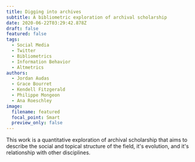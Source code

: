 ```yaml
---
title: Digging into archives
subtitle: A bibliometric exploration of archival scholarship
date: 2020-06-22T03:29:42.878Z
draft: false
featured: false
tags:
  - Social Media
  - Twitter
  - Bibliometrics
  - Information Behavior
  - Altmetrics
authors:
  - Jordan Audas
  - Grace Bourret
  - Kendell Fitzgerald
  - Philippe Mongeon
  - Ana Roeschley
image:
  filename: featured
  focal_point: Smart
  preview_only: false
---
```


This work is a quantitative exploration of archival scholarship that aims to describe the social and topical structure of the field, it's evolution, and it's relationship with other disciplines.




